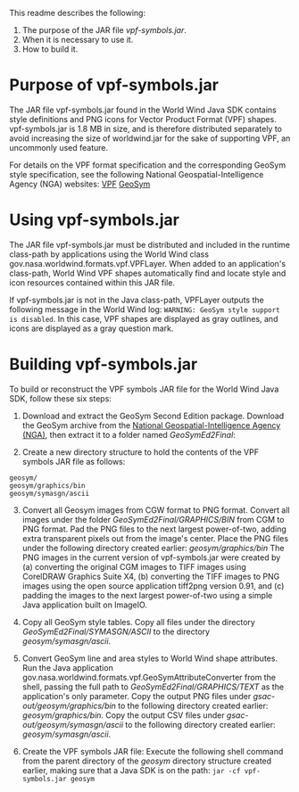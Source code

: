 This readme describes the following:

1. The purpose of the JAR file _vpf-symbols.jar_.
2. When it is necessary to use it.
3. How to build it.

Purpose of vpf-symbols.jar
==========================
The JAR file vpf-symbols.jar found in the World Wind Java SDK contains style definitions and PNG icons for Vector
Product Format (VPF) shapes. vpf-symbols.jar is 1.8 MB in size, and is therefore distributed separately to avoid
increasing the size of worldwind.jar for the sake of supporting VPF, an uncommonly used feature.

For details on the VPF format specification and the corresponding GeoSym style specification, see the following
National Geospatial-Intelligence Agency (NGA) websites: [VPF](http://earth-info.nga.mil/publications/specs/)
[GeoSym](http://www.gwg.nga.mil/pfg_documents.php)

Using vpf-symbols.jar
=====================
The JAR file vpf-symbols.jar must be distributed and included in the runtime class-path by applications using the World
Wind class gov.nasa.worldwind.formats.vpf.VPFLayer. When added to an application's class-path, World Wind VPF shapes
automatically find and locate style and icon resources contained within this JAR file.

If vpf-symbols.jar is not in the Java class-path, VPFLayer outputs the following message in the World Wind log:
`WARNING: GeoSym style support is disabled`. In this case, VPF shapes are displayed as gray outlines, and icons are
displayed as a gray question mark.

Building vpf-symbols.jar
========================
To build or reconstruct the VPF symbols JAR file for the World Wind Java SDK, follow these six steps:

1. Download and extract the GeoSym Second Edition package.
Download the GeoSym archive from the [National Geospatial-Intelligence Agency (NGA)](http://www.gwg.nga.mil/pfg_documents.php),
then extract it to a folder named _GeoSymEd2Final_:

2. Create a new directory structure to hold the contents of the VPF symbols JAR file as follows:
```
geosym/
geosym/graphics/bin
geosym/symasgn/ascii
```

3. Convert all Geosym images from CGW format to PNG format.
Convert all images under the folder _GeoSymEd2Final/GRAPHICS/BIN_ from CGM to PNG format. Pad the PNG files to the next
largest power-of-two, adding extra transparent pixels out from the image's center. Place the PNG files under the
following directory created earlier: _geosym/graphics/bin_
The PNG images in the current version of vpf-symbols.jar were created by (a) converting the original CGM images to TIFF
images using CorelDRAW Graphics Suite X4, (b) converting the TIFF images to PNG images using the open source application
tiff2png version 0.91, and (c) padding the images to the next largest power-of-two using a simple Java application built 
on ImageIO.

4. Copy all GeoSym style tables.
Copy all files under the directory _GeoSymEd2Final/SYMASGN/ASCII_ to the directory _geosym/symasgn/ascii_.

5. Convert GeoSym line and area styles to World Wind shape attributes.
Run the Java application gov.nasa.worldwind.formats.vpf.GeoSymAttributeConverter from the shell, passing the full path
to _GeoSymEd2Final/GRAPHICS/TEXT_ as the application's only parameter. Copy the output PNG files under
_gsac-out/geosym/graphics/bin_ to the following directory created earlier: _geosym/graphics/bin_. Copy the output CSV
files under _gsac-out/geosym/symasgn/ascii_ to the following directory created earlier: _geosym/symasgn/ascii_.

6. Create the VPF symbols JAR file:
Execute the following shell command from the parent directory of the _geosym_ directory structure created earlier,
making sure that a Java SDK is on the path: `jar -cf vpf-symbols.jar geosym`
